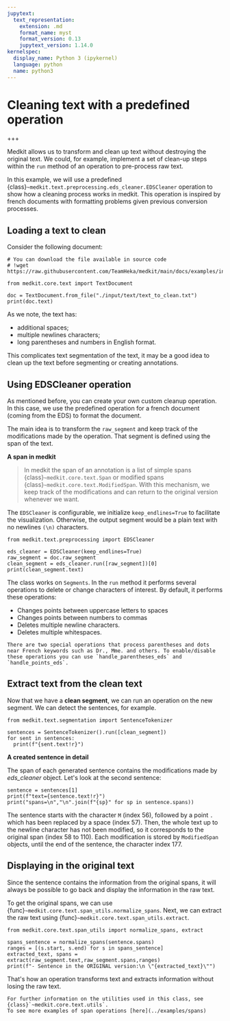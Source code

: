```yaml
---
jupytext:
  text_representation:
    extension: .md
    format_name: myst
    format_version: 0.13
    jupytext_version: 1.14.0
kernelspec:
  display_name: Python 3 (ipykernel)
  language: python
  name: python3
---
```


# Cleaning text with a predefined operation

+++

Medkit allows us to transform and clean up text without destroying the original text. We could, for example, implement a set of clean-up steps within the `run` method of an operation to pre-process raw text.

In this example, we will use a predefined {class}`~medkit.text.preprocessing.eds_cleaner.EDSCleaner` operation to show how a cleaning process works in medkit. This operation is inspired by french documents with formatting problems given previous conversion processes. 

## Loading a text to clean

Consider the following document:

```{code-cell} ipython3
# You can download the file available in source code
# !wget https://raw.githubusercontent.com/TeamHeka/medkit/main/docs/examples/input/text/text_to_clean.txt

from medkit.core.text import TextDocument

doc = TextDocument.from_file("./input/text/text_to_clean.txt")
print(doc.text)
```
As we note, the text has:
- additional spaces;
- multiple newlines characters;
- long parentheses and numbers in English format.

This complicates text segmentation of the text, it may be a good idea to clean up the text before segmenting or creating annotations.
  
## Using EDSCleaner operation

As mentioned before, you can create your own custom cleanup operation. In this case, we use the predefined operation for a french document (coming from the EDS) to format the document.

The main idea is to transform the `raw_segment` and keep track of the modifications made by the operation. That segment is defined using the span of the text.

**A span in medkit**
> In medkit the span of an annotation is a list of simple spans {class}`~medkit.core.text.Span`  or modified spans {class}`~medkit.core.text.ModifiedSpan`. With this mechanism, we keep track of the modifications and can return to the original version whenever we want.

The `EDSCleaner` is configurable, we initialize `keep_endlines=True` to facilitate the visualization. Otherwise, the output segment would be a plain text with no newlines `(\n)` characters. 


```{code-cell} ipython3
from medkit.text.preprocessing import EDSCleaner

eds_cleaner = EDSCleaner(keep_endlines=True)
raw_segment = doc.raw_segment
clean_segment = eds_cleaner.run([raw_segment])[0]
print(clean_segment.text)

```

The class works on `Segments`. In the `run` method it performs several operations to delete or change characters of interest. By default, it performs these operations:

* Changes points between uppercase letters to spaces
* Changes points between numbers to commas
* Deletes multiple newline characters.
* Deletes multiple whitespaces. 

```{note}
There are two special operations that process parentheses and dots near French keywords such as Dr., Mme. and others. To enable/disable these operations you can use `handle_parentheses_eds` and `handle_points_eds`.
```

## Extract text from the clean text

Now that we have a **clean segment**, we can run an operation on the new segment. We can detect the sentences, for example.


```{code-cell} ipython3
from medkit.text.segmentation import SentenceTokenizer

sentences = SentenceTokenizer().run([clean_segment])
for sent in sentences:
  print(f"{sent.text!r}")
```

**A created sentence in detail**

The span of each generated sentence contains the modifications made by *eds_cleaner* object. Let's look at the second sentence:  


```{code-cell} ipython3
sentence = sentences[1]
print(f"text={sentence.text!r}")
print("spans=\n","\n".join(f"{sp}" for sp in sentence.spans))
```

The sentence starts with the character `M` (index 56), followed by a point `.` which has been replaced by a space (index 57). Then, the whole text up to the newline character has not been modified, so it corresponds to the original span (index 58 to 110). Each modification is stored by `ModifiedSpan` objects, until the end of the sentence, the character index 177.

## Displaying in the original text

Since the sentence contains the information from the original spans, it will always be possible to go back and display the information in the raw text. 

To get the original spans, we can use {func}`~medkit.core.text.span_utils.normalize_spans`. Next, we can extract the raw text using {func}`~medkit.core.text.span_utils.extract`. 

```{code-cell} ipython3
from medkit.core.text.span_utils import normalize_spans, extract

spans_sentence = normalize_spans(sentence.spans)
ranges = [(s.start, s.end) for s in spans_sentence]
extracted_text, spans = extract(raw_segment.text,raw_segment.spans,ranges)
print(f"- Sentence in the ORIGINAL version:\n \"{extracted_text}\"")
```

That's how an operation transforms text and extracts information without losing the raw text.  

```{seealso}
For further information on the utilities used in this class, see {class}`~medkit.core.text.utils`. 
To see more examples of span operations [here](../examples/spans)

```
